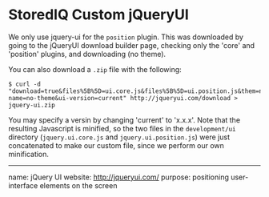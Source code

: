 # StoredIQ Custom jQueryUI

We only use jquery-ui for the `position` plugin.  This was downloaded by going
to the jQueryUI download builder page, checking only the 'core' and 'position'
plugins, and downloading (no theme).

You can also download a `.zip` file with the following:

	$ curl -d "download=true&files%5B%5D=ui.core.js&files%5B%5D=ui.position.js&them=none&scope=&t-name=no-theme&ui-version=current" http://jqueryui.com/download > jquery-ui.zip

You may specify a versin by changing 'current' to 'x.x.x'.  Note that the
resulting Javascript is minified, so the two files in the `development/ui`
directory (`jquery.ui.core.js` and `jquery.ui.position.js`) were just
concatenated to make our custom file, since we perform our own minification.

---
name: jQuery UI
website: http://jqueryui.com/
purpose: positioning user-interface elements on the screen

